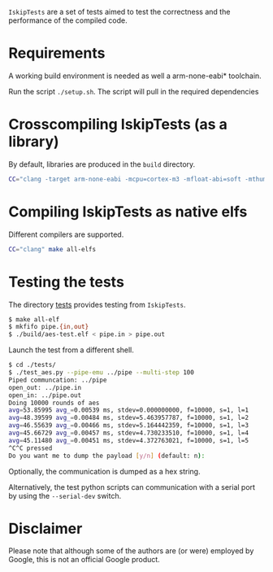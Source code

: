 `IskipTests` are a set of tests aimed to test the correctness and the
performance of the compiled code.

# Requirements

A working build environment is needed as well a arm-none-eabi\* toolchain.

Run the script `./setup.sh`. The script will pull in the required dependencies

# Crosscompiling IskipTests (as a library)

By default, libraries are produced in the `build` directory.
```sh
CC="clang -target arm-none-eabi -mcpu=cortex-m3 -mfloat-abi=soft -mthumb" make
```

# Compiling IskipTests as native elfs

Different compilers are supported.
```sh
CC="clang" make all-elfs
```
# Testing the tests

The directory [tests](./tests) provides testing from `IskipTests`.

```sh
$ make all-elf
$ mkfifo pipe.{in,out}
$ ./build/aes-test.elf < pipe.in > pipe.out
```

Launch the test from a different shell.

```sh
$ cd ./tests/
$ ./test_aes.py --pipe-emu ../pipe --multi-step 100
Piped communcation: ../pipe
open_out: ../pipe.in
open_in: ../pipe.out
Doing 10000 rounds of aes
avg=53.85995 avg_=0.00539 ms, stdev=0.000000000, f=10000, s=1, l=1
avg=48.39599 avg_=0.00484 ms, stdev=5.463957787, f=10000, s=1, l=2
avg=46.55639 avg_=0.00466 ms, stdev=5.164442359, f=10000, s=1, l=3
avg=45.66729 avg_=0.00457 ms, stdev=4.730233510, f=10000, s=1, l=4
avg=45.11480 avg_=0.00451 ms, stdev=4.372763021, f=10000, s=1, l=5
^C^C pressed
Do you want me to dump the payload [y/n] (default: n):
```

Optionally, the communication is dumped as a hex string.

Alternatively, the test python scripts can communication with a serial port by
using the `--serial-dev` switch.

# Disclaimer

Please note that although some of the authors are (or were) employed by Google,
this is not an official Google product.
